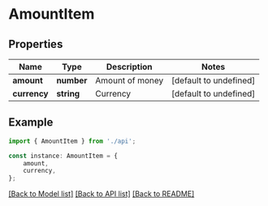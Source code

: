 # AmountItem


## Properties

Name | Type | Description | Notes
------------ | ------------- | ------------- | -------------
**amount** | **number** | Amount of money | [default to undefined]
**currency** | **string** | Currency | [default to undefined]

## Example

```typescript
import { AmountItem } from './api';

const instance: AmountItem = {
    amount,
    currency,
};
```

[[Back to Model list]](../README.md#documentation-for-models) [[Back to API list]](../README.md#documentation-for-api-endpoints) [[Back to README]](../README.md)

